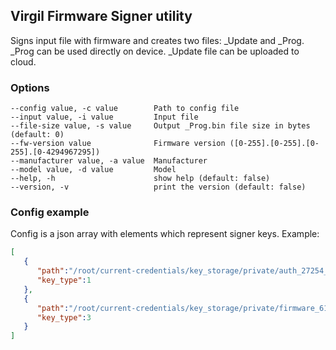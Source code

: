 ## Virgil Firmware Signer utility
Signs input file with firmware and creates two files: _Update and _Prog.
_Prog can be used directly on device. _Update file can be uploaded to cloud.

### Options
```
--config value, -c value        Path to config file
--input value, -i value         Input file
--file-size value, -s value     Output _Prog.bin file size in bytes (default: 0)
--fw-version value              Firmware version ([0-255].[0-255].[0-255].[0-4294967295])
--manufacturer value, -a value  Manufacturer
--model value, -d value         Model
--help, -h                      show help (default: false)
--version, -v                   print the version (default: false)
```

### Config example
Config is a json array with elements which represent signer keys. Example:
```json
[  
   {  
      "path":"/root/current-credentials/key_storage/private/auth_27254_auth2.key",
      "key_type":1
   },
   {  
      "path":"/root/current-credentials/key_storage/private/firmware_61777_firmware2.key",
      "key_type":3
   }
]
```
